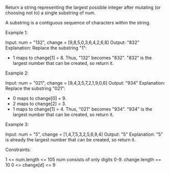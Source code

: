 Return a string representing the largest possible integer after mutating (or choosing not to) a single substring of num.

A substring is a contiguous sequence of characters within the string.



Example 1:

Input: num = "132", change = [9,8,5,0,3,6,4,2,6,8]
Output: "832"
Explanation: Replace the substring "1":
- 1 maps to change[1] = 8.
  Thus, "132" becomes "832".
  "832" is the largest number that can be created, so return it.
  
Example 2:

Input: num = "021", change = [9,4,3,5,7,2,1,9,0,6]
Output: "934"
Explanation: Replace the substring "021":
- 0 maps to change[0] = 9.
- 2 maps to change[2] = 3.
- 1 maps to change[1] = 4.
  Thus, "021" becomes "934".
  "934" is the largest number that can be created, so return it.

Example 3:

Input: num = "5", change = [1,4,7,5,3,2,5,6,9,4]
Output: "5"
Explanation: "5" is already the largest number that can be created, so return it.


Constraints:

1 <= num.length <= 105
num consists of only digits 0-9.
change.length == 10
0 <= change[d] <= 9